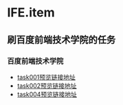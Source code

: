 # IFE.item
## 刷百度前端技术学院的任务
### 百度前端技术学院
- [task001预览链接地址](https://yym-yumeng123.github.io/IFE.item/task001.html)
- [task002预览链接地址](https://yym-yumeng123.github.io/IFE.item/task002.html)
- [task004预览链接地址](https://yym-yumeng123.github.io/IFE.item/task004.html)
